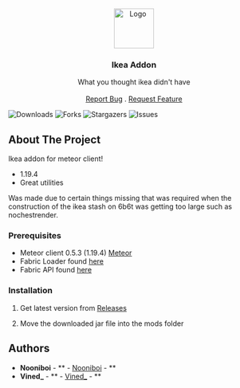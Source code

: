 <br/>
<p align="center">
  <a href="https://github.com/Nooniboi/Public-Ikea">
    <img src="https://cdn.discordapp.com/attachments/1062488528862314607/1142871904198332476/ikea.png" alt="Logo" width="80" height="80">
  </a>

  <h3 align="center">Ikea Addon</h3>

  <p align="center">
    What you thought ikea didn't have
    <br/>
    <br/>
    <a href="https://github.com/Nooniboi/Public-Ikea/issues">Report Bug</a>
    .
    <a href="https://github.com/Nooniboi/Public-Ikea/issues">Request Feature</a>
  </p>
</p>

![Downloads](https://img.shields.io/github/downloads/Nooniboi/Public-Ikea/total) ![Forks](https://img.shields.io/github/forks/Nooniboi/Public-Ikea?style=social) ![Stargazers](https://img.shields.io/github/stars/Nooniboi/Public-Ikea?style=social) ![Issues](https://img.shields.io/github/issues/Nooniboi/Public-Ikea) 

## About The Project

Ikea addon for meteor client!

* 1.19.4
* Great utilities

Was made due to certain things missing that was required when the construction of the ikea stash on 6b6t was getting too large such as nochestrender.


### Prerequisites

* Meteor client 0.5.3 (1.19.4) [Meteor](https://meteorclient.com)
* Fabric Loader found [here](https://fabricmc.net/use/installer/)
* Fabric API found [here](https://legacy.curseforge.com/minecraft/mc-mods/fabric-api)


### Installation

1. Get latest version from [Releases](https://github.com/Nooniboi/Public-Ikea/releases)

2.  Move the downloaded jar file into the mods folder


## Authors

* **Nooniboi** - ** - [Nooniboi](https://github.com/Nooniboi) - **
* **Vined_** - ** - [Vined_](https://github.com/vined-underscore) - **
